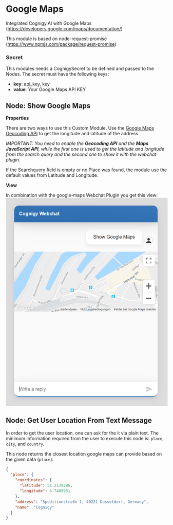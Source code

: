 # Google Maps
Integrated Cognigy.AI with Google Maps (https://developers.google.com/maps/documentation/)

This module is based on node-request-promise (https://www.npmjs.com/package/request-promise)

### Secret
This modules needs a CognigySecret to be defined and passed to the Nodes. The secret must have the following keys:

- **key**:  api_key, key
- **value**: Your Google Maps API KEY

## Node: Show Google Maps

**Properties**

There are two ways to use this Custom Module. Use the [Google Maps Geocoding API](https://developers.google.com/maps/documentation/geocoding/start) to get the longitude and latitude of the address. 

*IMPORTANT: You need to enable the **Geocoding API** and the **Maps JavaScript API**, while the first one is used to get the latitude and longitude from the search query and the second one to show it with the webchat plugin.*

If the Searchquery field is empty or no Place was found, the module use the default values from Latitude and Longitude. 

**View**

In combination with the google-maps Webchat Plugin you get this view:
![Create Location Node](./docs/google-maps-Webchat.png)

## Node: Get User Location From Text Message

In order to get the user location, one can ask for the it via plain text. The minimum information required from the user to execute this node is: `place`, `city`, and `country`. 

This node returns the closest location google maps can provide based on the given data (`place`):

```json 
{
  "place": {
    "coordinates": {
      "latitude": 51.2139586,
      "longitude": 6.7489951
    },
    "address": "Speditionstraße 1, 40221 Düsseldorf, Germany",
    "name": "Cognigy"
  }
}
```